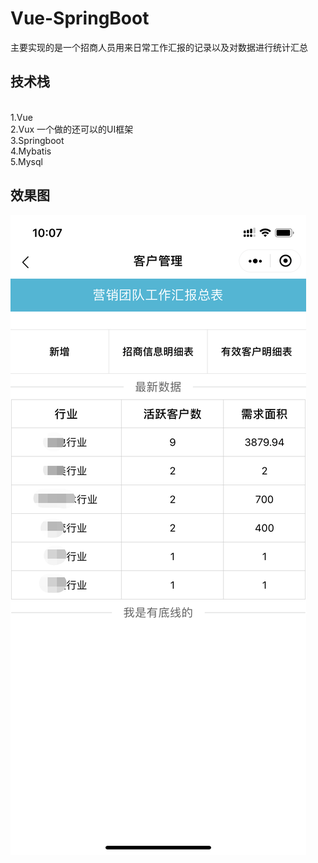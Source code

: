 # Vue-SpringBoot
主要实现的是一个招商人员用来日常工作汇报的记录以及对数据进行统计汇总
## 技术栈
<br>1.Vue
<br>2.Vux 一个做的还可以的UI框架
<br>3.Springboot
<br>4.Mybatis
<br>5.Mysql 
## 效果图
![image](https://github.com/Ricardo0000001/Vue-SpringBoot/blob/master/IMG/%E5%BE%AE%E4%BF%A1%E5%9B%BE%E7%89%87_20200630101855.png)
